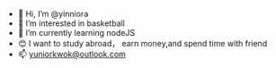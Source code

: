 - 👋 Hi, I’m @yinniora
- 👀 I’m interested in basketball
- 🌱 I’m currently learning nodeJS
- 😊 I want to study abroad， earn money,and spend time with friend
- 📫 yuniorkwok@outlook.com

<!---
yinniora/yinniora is a ✨ special ✨ repository because its `README.md` (this file) appears on your GitHub profile.
You can click the Preview link to take a look at your changes.
--->
